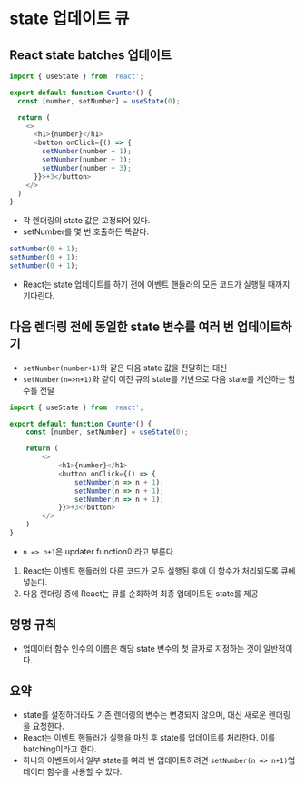 # state 업데이트 큐

## React state batches 업데이트
```javascript
import { useState } from 'react';

export default function Counter() {
  const [number, setNumber] = useState(0);

  return (
    <>
      <h1>{number}</h1>
      <button onClick={() => {
        setNumber(number + 1);
        setNumber(number + 1);
        setNumber(number + 3);
      }}>+3</button>
    </>
  )
}
```
- 각 렌더링의 state 값은 고정되어 있다.
- setNumber를 몇 번 호출하든 똑같다.
```javascript
setNumber(0 + 1);
setNumber(0 + 1);
setNumber(0 + 1);
```
- React는 state 업데이트를 하기 전에 이벤트 핸들러의 모든 코드가 실행될 때까지 기다린다.

## 다음 렌더링 전에 동일한 state 변수를 여러 번 업데이트하기
- `setNumber(number+1)`와 같은 다음 state 값을 전달하는 대신 
- `setNumber(n=>n+1)`와 같이 이전 큐의 state를 기반으로 다음 state를 계산하는 함수를 전달

```javascript
import { useState } from 'react';

export default function Counter() {
    const [number, setNumber] = useState(0);

    return (
        <>
            <h1>{number}</h1>
            <button onClick={() => {
                setNumber(n => n + 1);
                setNumber(n => n + 1);
                setNumber(n => n + 1);
            }}>+3</button>
        </>
    )
}
```
- `n => n+1`은 updater function이라고 부른다.
1. React는 이벤트 핸들러의 다른 코드가 모두 실행된 후에 이 함수가 처리되도록 큐에 넣는다.
2. 다음 렌더링 중에 React는 큐를 순회하여 최종 업데이트된 state를 제공

## 명명 규칙
- 업데이터 함수 인수의 이름은 해당 state 변수의 첫 글자로 지정하는 것이 일반적이다.

## 요약
- state를 설정하더라도 기존 렌더링의 변수는 변경되지 않으며, 대신 새로운 렌더링을 요청한다.
- React는 이벤트 핸들러가 실행을 마친 후 state를 업데이트를 처리한다. 이를 batching이라고 한다.
- 하나의 이벤트에서 일부 state를 여러 번 업데이트하려면 `setNumber(n => n+1)`업데이터 함수를 사용할 수 있다.


